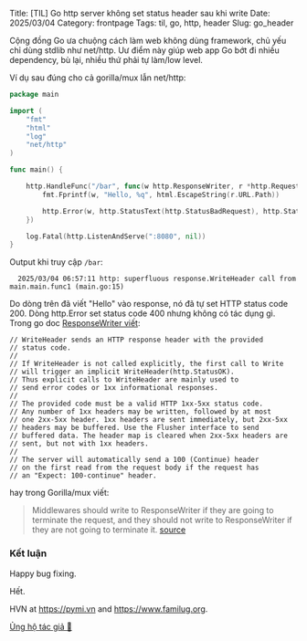 Title: [TIL] Go http server không set status header sau khi write
Date: 2025/03/04
Category: frontpage
Tags: til, go, http, header
Slug: go_header

Cộng đồng Go ưa chuộng cách làm web không dùng framework, chủ yếu chỉ dùng stdlib như net/http.
Uư điểm này giúp web app Go bớt đi nhiều dependency, bù lại, nhiều thứ phải tự làm/low level.

Ví dụ sau đúng cho cả gorilla/mux lẫn net/http:

```go
package main

import (
	"fmt"
	"html"
	"log"
	"net/http"
)

func main() {

	http.HandleFunc("/bar", func(w http.ResponseWriter, r *http.Request) {
		fmt.Fprintf(w, "Hello, %q", html.EscapeString(r.URL.Path))

		http.Error(w, http.StatusText(http.StatusBadRequest), http.StatusBadRequest)
	})

	log.Fatal(http.ListenAndServe(":8080", nil))
}
```

Output khi truy cập `/bar`:

```
  2025/03/04 06:57:11 http: superfluous response.WriteHeader call from main.main.func1 (main.go:15)
````

Do dòng trên đã viết "Hello" vào response, nó đã tự set HTTP status code 200.
Dòng http.Error set status code 400 nhưng không có tác dụng gì.
Trong go doc [ResponseWriter viết](https://pkg.go.dev/net/http#ResponseWriter):

```
// WriteHeader sends an HTTP response header with the provided
// status code.
//
// If WriteHeader is not called explicitly, the first call to Write
// will trigger an implicit WriteHeader(http.StatusOK).
// Thus explicit calls to WriteHeader are mainly used to
// send error codes or 1xx informational responses.
//
// The provided code must be a valid HTTP 1xx-5xx status code.
// Any number of 1xx headers may be written, followed by at most
// one 2xx-5xx header. 1xx headers are sent immediately, but 2xx-5xx
// headers may be buffered. Use the Flusher interface to send
// buffered data. The header map is cleared when 2xx-5xx headers are
// sent, but not with 1xx headers.
//
// The server will automatically send a 100 (Continue) header
// on the first read from the request body if the request has
// an "Expect: 100-continue" header.
```

hay trong Gorilla/mux viết:

> Middlewares should write to ResponseWriter if they are going to terminate the request, and they should not write to ResponseWriter if they are not going to terminate it.
[source](https://github.com/gorilla/mux/tree/v1.8.1?tab=readme-ov-file#middleware)


### Kết luận
Happy bug fixing.


Hết.

HVN at <https://pymi.vn> and <https://www.familug.org>.

[Ủng hộ tác giả 🍺](https://www.familug.org/p/ung-ho.html)
